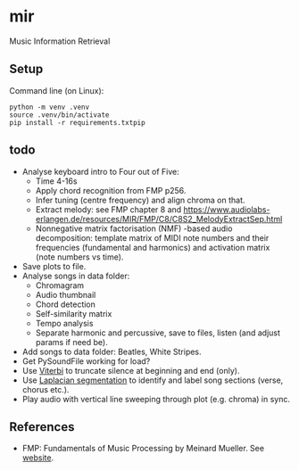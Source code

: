 # mir

Music Information Retrieval

## Setup

Command line (on Linux):
```
python -m venv .venv
source .venv/bin/activate
pip install -r requirements.txtpip 
```

## todo

* Analyse keyboard intro to Four out of Five:
    * Time 4-16s
    * Apply chord recognition from FMP p256.
    * Infer tuning (centre frequency) and align chroma on that.
    * Extract melody: see FMP chapter 8 and https://www.audiolabs-erlangen.de/resources/MIR/FMP/C8/C8S2_MelodyExtractSep.html
    * Nonnegative matrix factorisation (NMF) -based audio decomposition: template matrix of MIDI note numbers and their frequencies (fundamental and harmonics) and activation matrix (note numbers vs time).
* Save plots to file.
* Analyse songs in data folder:
    * Chromagram
    * Audio thumbnail
    * Chord detection
    * Self-similarity matrix
    * Tempo analysis
    * Separate harmonic and percussive, save to files, listen (and adjust params if need be).
* Add songs to data folder: Beatles, White Stripes.
* Get PySoundFile working for load?
* Use [Viterbi](https://librosa.org/doc/main/auto_examples/plot_viterbi.html#sphx-glr-auto-examples-plot-viterbi-py) to truncate silence at beginning and end (only).
* Use [Laplacian segmentation](https://librosa.org/doc/main/auto_examples/plot_segmentation.html#sphx-glr-auto-examples-plot-segmentation-py) to identify and label song sections (verse, chorus etc.).
* Play audio with vertical line sweeping through plot (e.g. chroma) in sync.

## References

* FMP: Fundamentals of Music Processing by Meinard Mueller. See [website](https://www.audiolabs-erlangen.de/resources/MIR/FMP/C0/C0.html).